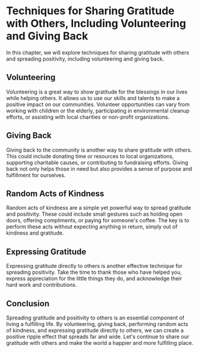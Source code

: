 Techniques for Sharing Gratitude with Others, Including Volunteering and Giving Back
=============================================================================================================================================

In this chapter, we will explore techniques for sharing gratitude with others and spreading positivity, including volunteering and giving back.

Volunteering
------------

Volunteering is a great way to show gratitude for the blessings in our lives while helping others. It allows us to use our skills and talents to make a positive impact on our communities. Volunteer opportunities can vary from working with children or the elderly, participating in environmental cleanup efforts, or assisting with local charities or non-profit organizations.

Giving Back
-----------

Giving back to the community is another way to share gratitude with others. This could include donating time or resources to local organizations, supporting charitable causes, or contributing to fundraising efforts. Giving back not only helps those in need but also provides a sense of purpose and fulfillment for ourselves.

Random Acts of Kindness
-----------------------

Random acts of kindness are a simple yet powerful way to spread gratitude and positivity. These could include small gestures such as holding open doors, offering compliments, or paying for someone's coffee. The key is to perform these acts without expecting anything in return, simply out of kindness and gratitude.

Expressing Gratitude
--------------------

Expressing gratitude directly to others is another effective technique for spreading positivity. Take the time to thank those who have helped you, express appreciation for the little things they do, and acknowledge their hard work and contributions.

Conclusion
----------

Spreading gratitude and positivity to others is an essential component of living a fulfilling life. By volunteering, giving back, performing random acts of kindness, and expressing gratitude directly to others, we can create a positive ripple effect that spreads far and wide. Let's continue to share our gratitude with others and make the world a happier and more fulfilling place.
